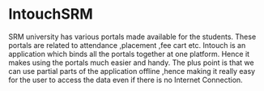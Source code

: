 # IntouchSRM
SRM university has various portals made available for the students. These portals are related to attendance ,placement ,fee cart etc. Intouch is an application which binds all the portals together at one platform. Hence it makes using the portals much easier and handy. The plus point is that we can use partial parts of the application offline ,hence making it really easy for the user to access the data even if there is no Internet Connection.
